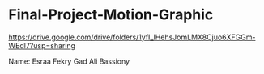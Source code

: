 # Final-Project-Motion-Graphic
https://drive.google.com/drive/folders/1yfI_lHehsJomLMX8Cjuo6XFGGm-WEdl7?usp=sharing

Name: Esraa Fekry Gad Ali Bassiony
